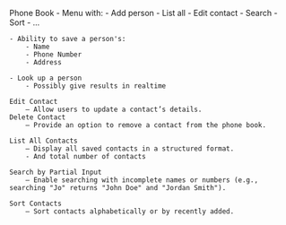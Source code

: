 Phone Book
    - Menu with:
        - Add person 
        - List all 
        - Edit contact 
        - Search
        - Sort
        - ...

    - Ability to save a person's:
        - Name 
        - Phone Number 
        - Address 
    
    - Look up a person 
        - Possibly give results in realtime
        
    Edit Contact 
        – Allow users to update a contact’s details.
    Delete Contact 
        – Provide an option to remove a contact from the phone book.

    List All Contacts 
        – Display all saved contacts in a structured format.
        - And total number of contacts 
        
    Search by Partial Input 
        – Enable searching with incomplete names or numbers (e.g., searching "Jo" returns "John Doe" and "Jordan Smith").
    
    Sort Contacts 
        – Sort contacts alphabetically or by recently added.